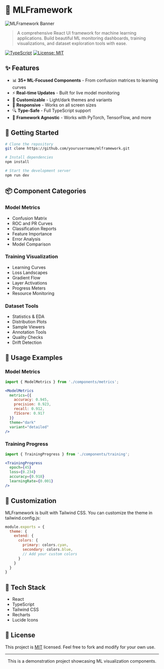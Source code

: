 # 🧠 MLFramework

![MLFramework Banner](https://your-image-url.com/banner.png)

> A comprehensive React UI framework for machine learning applications. Build beautiful ML monitoring dashboards, training visualizations, and dataset exploration tools with ease.

[![TypeScript](https://badges.frapsoft.com/typescript/code/typescript.svg?v=101)](https://github.com/microsoft/TypeScript)
[![License: MIT](https://img.shields.io/badge/License-MIT-yellow.svg)](https://opensource.org/licenses/MIT)

## ✨ Features

- 📊 **35+ ML-Focused Components** - From confusion matrices to learning curves
- ⚡ **Real-time Updates** - Built for live model monitoring
- 🎨 **Customizable** - Light/dark themes and variants
- 📱 **Responsive** - Works on all screen sizes
- 🔍 **Type-Safe** - Full TypeScript support
- 🔌 **Framework Agnostic** - Works with PyTorch, TensorFlow, and more

## 🚀 Getting Started

```bash
# Clone the repository
git clone https://github.com/yourusername/mlframework.git

# Install dependencies
npm install

# Start the development server
npm run dev
```

## 📦 Component Categories

### Model Metrics
- Confusion Matrix
- ROC and PR Curves
- Classification Reports
- Feature Importance
- Error Analysis
- Model Comparison

### Training Visualization
- Learning Curves
- Loss Landscapes
- Gradient Flow
- Layer Activations
- Progress Meters
- Resource Monitoring

### Dataset Tools
- Statistics & EDA
- Distribution Plots
- Sample Viewers
- Annotation Tools
- Quality Checks
- Drift Detection

## 🎯 Usage Examples

### Model Metrics
```jsx
import { ModelMetrics } from './components/metrics';

<ModelMetrics 
  metrics={{
    accuracy: 0.945,
    precision: 0.923,
    recall: 0.912,
    f1Score: 0.917
  }}
  theme="dark"
  variant="detailed"
/>
```

### Training Progress
```jsx
import { TrainingProgress } from './components/training';

<TrainingProgress 
  epoch={45}
  loss={0.234}
  accuracy={0.918}
  learningRate={0.001}
/>
```

## 🎨 Customization

MLFramework is built with Tailwind CSS. You can customize the theme in tailwind.config.js:

```js
module.exports = {
  theme: {
    extend: {
      colors: {
        primary: colors.cyan,
        secondary: colors.blue,
        // Add your custom colors
      }
    }
  }
}
```

## 🔧 Tech Stack

- React
- TypeScript
- Tailwind CSS
- Recharts
- Lucide Icons

## 📝 License

This project is [MIT](LICENSE) licensed. Feel free to fork and modify for your own use.

---

<p align="center">This is a demonstration project showcasing ML visualization components.</p>